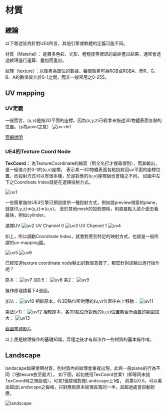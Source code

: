 # 材質

## 總論

以下敘述皆為針對UE4所言，其他引擎或軟體的定義可能不同。

材質（Material）： 是眾多色彩、光影、粗糙度等資訊的最終產出結果，通常會透過紋理進行運算、疊加而產出。

紋理（texture）：以像素為單位的數據，每個像素可為RGB或RGBA，而R、G、B、A的數值皆介於0-1之間，而非一般常用之0-255。

## UV mapping
### UV定義
一般而言，(u,v)是指2D平面的座標，因為(x,y,z)已經拿來描述3D物體表面各點的位置。（p為point之意）
![uv-def](./assets/uv-mapping/600px-UVMapping.png)

[官網說明](https://docs.unrealengine.com/en-US/WorkingWithContent/Types/StaticMeshes/HowTo/UVChannels/index.html)

### UE4的Texture Coord Node

**TexCoord：**
為TextureCoordinate的縮寫（照全名打才搜尋得到），而其輸出，是一組值介於0-1的(u,v)座標，
表示某一3D物體表面各點投射回uv平面的座標位置，而投射方式可以有很多種，於是對應的(u,v)座標組也會隨之不同。
如圖中左下之Coordinate Index就是在選擇投射方式。

![uv1](./assets/uv-mapping/1.jpg)

一些簡單幾何UE4引擎只預設提供一種投射方式，例如說preview視窗的plane，就是(0,y,z)=>(y,z)=>(u,v)，
至於其他mesh的投影關係，則直接點入該介面去看最快，例如cylinder。



選擇UV
![uv2](./assets/uv-mapping/2.jpg)
UV Channel 0
![uv3](./assets/uv-mapping/3.jpg)
UV Channel 1
![uv4](./assets/uv-mapping/4.jpg)

如上，所以調動Coordinate Index，就會對應到特定的映射方式，也就是一般所謂的uv-mapping圖。

![uv5](./assets/uv-mapping/5.jpg)
![uv6](./assets/uv-mapping/6.jpg)


已經知道texture coordinate node輸出的數值意義了，那麼針對該輸出進行操作呢？

原本：
![uv7](./assets/uv-mapping/7.jpg)
加0.5：
![uv8](./assets/uv-mapping/8.jpg)
乘2：
![uv9](./assets/uv-mapping/9.jpg)

操作原理請看下4張圖。

加法：
![uv10](./assets/uv-mapping/10.jpg)
相較原本，各3D點位所對應的(u,v)位置往右上移動：
![uv11](./assets/uv-mapping/11.jpg)

乘法(>1)：
![uv12](./assets/uv-mapping/12.jpg)
相較原本，各3D點位所對應的(u,v)位置集合所涵蓋的範圍加大：
![uv13](./assets/uv-mapping/13.jpg)

[截圖來源影片](https://www.youtube.com/watch?v=bu8kGs1ap54&ab_channel=TechArtAid)

以上便是紋理操作的基礎知識，弄懂之後才有辦法作一些材質的基本操作唷。

## Landscape
landscape如果使用材質，則材質內的紋理會重複出現，此與一般plane的行為不同（1張texure放至最大）。
如下圖，起初使用TexCoord並乘1（即等同未接TexCoord時之預設值），可見1張紋理對應Landscape上1格，
而乘以0.5，可以看出超出Landscape之每格，只對應到原本紋理長寬的一半，且超過處會自動對應。

![landscape](./assets/landscape/Webp.net-gifmaker.gif)